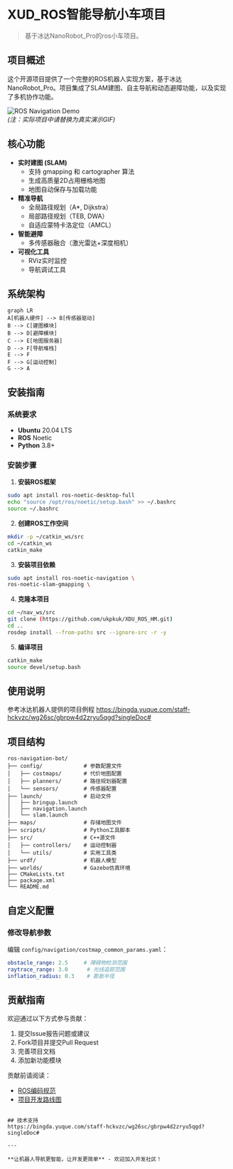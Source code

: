 # XUD_ROS智能导航小车项目

> 基于冰达NanoRobot_Pro的ros小车项目。

## 项目概述

这个开源项目提供了一个完整的ROS机器人实现方案，基于冰达NanoRobot_Pro。项目集成了SLAM建图、自主导航和动态避障功能，以及实现了多机协作功能。

![ROS Navigation Demo](docs/demo.gif)  
*(注：实际项目中请替换为真实演示GIF)*

## 核心功能

- **实时建图 (SLAM)**
  - 支持 gmapping 和 cartographer 算法
  - 生成高质量2D占用栅格地图
  - 地图自动保存与加载功能
- **精准导航**
  - 全局路径规划（A*, Dijkstra）
  - 局部路径规划（TEB, DWA）
  - 自适应蒙特卡洛定位（AMCL）
- **智能避障**
  - 多传感器融合（激光雷达+深度相机）
- **可视化工具**
  - RViz实时监控
  - 导航调试工具

## 系统架构

```mermaid
graph LR
A[机器人硬件] --> B[传感器驱动]
B --> C[建图模块]
B --> D[避障模块]
C --> E[地图服务器]
D --> F[导航堆栈]
E --> F
F --> G[运动控制]
G --> A
```

## 安装指南

### 系统要求
- **Ubuntu** 20.04 LTS
- **ROS** Noetic
- **Python** 3.8+

### 安装步骤

1. **安装ROS框架**
```bash
sudo apt install ros-noetic-desktop-full
echo "source /opt/ros/noetic/setup.bash" >> ~/.bashrc
source ~/.bashrc
```

2. **创建ROS工作空间**
```bash
mkdir -p ~/catkin_ws/src
cd ~/catkin_ws
catkin_make
```

3. **安装项目依赖**
```bash
sudo apt install ros-noetic-navigation \
ros-noetic-slam-gmapping \
```

4. **克隆本项目**
```bash
cd ~/nav_ws/src
git clone (https://github.com/ukpkuk/XDU_ROS_HM.git)
cd ..
rosdep install --from-paths src --ignore-src -r -y
```

5. **编译项目**
```bash
catkin_make
source devel/setup.bash
```

## 使用说明
参考冰达机器人提供的项目例程
https://bingda.yuque.com/staff-hckvzc/wg26sc/gbrpw4d2zryu5qgd?singleDoc#

## 项目结构

```
ros-navigation-bot/
├── config/             # 参数配置文件
│   ├── costmaps/       # 代价地图配置
│   ├── planners/       # 路径规划器配置
│   └── sensors/        # 传感器配置
├── launch/             # 启动文件
│   ├── bringup.launch
│   ├── navigation.launch
│   └── slam.launch
├── maps/               # 存储地图文件
├── scripts/            # Python工具脚本
├── src/                # C++源文件
│   ├── controllers/    # 运动控制器
│   └── utils/          # 实用工具类
├── urdf/               # 机器人模型
├── worlds/             # Gazebo仿真环境
├── CMakeLists.txt
├── package.xml
└── README.md
```

## 自定义配置

### 修改导航参数
编辑 `config/navigation/costmap_common_params.yaml`：
```yaml
obstacle_range: 2.5     # 障碍物检测范围
raytrace_range: 3.0      # 光线追踪范围
inflation_radius: 0.3    # 膨胀半径
```


## 贡献指南

欢迎通过以下方式参与贡献：
1. 提交Issue报告问题或建议
2. Fork项目并提交Pull Request
3. 完善项目文档
4. 添加新功能模块

贡献前请阅读：
- [ROS编码规范](http://wiki.ros.org/StyleGuide)
- [项目开发路线图](docs/ROADMAP.md)


```

## 技术支持
https://bingda.yuque.com/staff-hckvzc/wg26sc/gbrpw4d2zryu5qgd?singleDoc#

---

**让机器人导航更智能，让开发更简单** - 欢迎加入开发社区！

